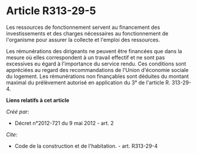 # Article R313-29-5

Les ressources de fonctionnement servent au financement des investissements et des charges nécessaires au fonctionnement de
l'organisme pour assurer la collecte et l'emploi des ressources. 

Les rémunérations des dirigeants ne peuvent être financées que dans la mesure où elles correspondent à un travail effectif et
ne sont pas excessives eu égard à l'importance du service rendu. Ces conditions sont appréciées au regard des recommandations
de l'Union d'économie sociale du logement. Les rémunérations non finançables sont déduites du montant maximal du prélèvement
autorisé en application du 3° de l'article R. 313-29-4.

**Liens relatifs à cet article**

_Créé par_:

  - Décret n°2012-721 du 9 mai 2012 - art. 2

_Cite_:

  - Code de la construction et de l'habitation. - art. R313-29-4
